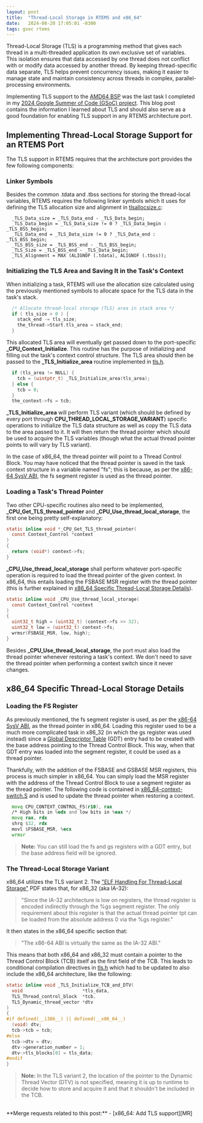 ```yaml
---
layout: post
title:  "Thread-Local Storage in RTEMS and x86_64"
date:   2024-08-20 17:05:01 -0300
tags: gsoc rtems
---
```

Thread-Local Storage (TLS) is a programming method that gives each thread in a multi-threaded application its own exclusive set of variables. This isolation ensures that data accessed by one thread does not conflict with or modify data accessed by another thread. By keeping thread-specific data separate, TLS helps prevent concurrency issues, making it easier to manage state and maintain consistency across threads in complex, parallel-processing environments.

Implementing TLS support to the [AMD64 BSP][BSP] was the last task I completed in my [2024 Google Summer of Code (GSoC) project][project]. This blog post contains the information I learned about TLS and should also serve as a good foundation for enabling TLS support in any RTEMS architecture port.

## Implementing Thread-Local Storage Support for an RTEMS Port

The TLS support in RTEMS requires that the architecture port provides the few following components:

### Linker Symbols

Besides the common .tdata and .tbss sections for storing the thread-local variables, RTEMS requires the following linker symbols which it uses for defining the TLS allocation size and alignment in [tlsallocsize.c][tlsallocsize.c]:

```
  _TLS_Data_size = _TLS_Data_end - _TLS_Data_begin;
  _TLS_Data_begin = _TLS_Data_size != 0 ? _TLS_Data_begin : _TLS_BSS_begin;
  _TLS_Data_end = _TLS_Data_size != 0 ? _TLS_Data_end : _TLS_BSS_begin;
  _TLS_BSS_size = _TLS_BSS_end - _TLS_BSS_begin;
  _TLS_Size = _TLS_BSS_end - _TLS_Data_begin;
  _TLS_Alignment = MAX (ALIGNOF (.tdata), ALIGNOF (.tbss));
```

### Initializing the TLS Area and Saving It in the Task's Context

When initializing a task, RTEMS will use the allocation size calculated using the previously mentioned symbols to allocate space for the TLS data in the task's stack.

```c
  /* Allocate thread-local storage (TLS) area in stack area */
  if ( tls_size > 0 ) {
    stack_end -= tls_size;
    the_thread->Start.tls_area = stack_end;
  }
```

This allocated TLS area will eventually get passed down to the port-specific **_CPU_Context_Initialize**. This routine has the purpose of initializing and filling out the task's context control structure. The TLS area should then be passed to the **_TLS_Initialize_area** routine implemented in [tls.h][tls.h].

```c
  if (tls_area != NULL) {
    tcb = (uintptr_t) _TLS_Initialize_area(tls_area);
  } else {
    tcb = 0;
  }
  the_context->fs = tcb;
```

**_TLS_Initialize_area** will perform TLS variant (which should be defined by every port through **CPU_THREAD_LOCAL_STORAGE_VARIANT**) specific operations to initialize the TLS data structure as well as copy the TLS data to the area passed to it. It will then return the thread pointer which should be used to acquire the TLS variables (though what the actual thread pointer points to will vary by TLS variant).

In the case of x86_64, the thread pointer will point to a Thread Control Block. You may have noticed that the thread pointer is saved in the task context structure in a variable named "fs"; this is because, as per the [x86-64 SysV ABI][x86-64 SysV ABI], the fs segment register is used as the thread pointer.

### Loading a Task's Thread Pointer

Two other CPU-specific routines also need to be implemented, **_CPU_Get_TLS_thread_pointer** and **_CPU_Use_thread_local_storage**, the first one being pretty self-explanatory:

```c
static inline void *_CPU_Get_TLS_thread_pointer(
  const Context_Control *context
)
{
  return (void*) context->fs;
}
```

**_CPU_Use_thread_local_storage** shall perform whatever port-specific operation is required to load the thread pointer of the given context. In x86_64, this entails loading the FSBASE MSR register with the thread pointer (this is further explained in [x86_64 Specific Thread-Local Storage Details](#x86_64-specific-thread-local-storage-details)).

```c
static inline void _CPU_Use_thread_local_storage(
  const Context_Control *context
)
{
  uint32_t high = (uint32_t) (context->fs >> 32);
  uint32_t low = (uint32_t) context->fs;
  wrmsr(FSBASE_MSR, low, high);
}
```

Besides **_CPU_Use_thread_local_storage**, the port must also load the thread pointer whenever restoring a task's context. We don't need to save the thread pointer when performing a context switch since it never changes.

## x86_64 Specific Thread-Local Storage Details

### Loading the FS Register

As previously mentioned, the fs segment register is used, as per the [x86-64 SysV ABI][x86-64 SysV ABI], as the thread pointer in x86_64. Loading this register used to be a much more complicated task in x86_32 (in which the gs register was used instead) since a [Global Descriptor Table][GDT] (GDT) entry had to be created with the base address pointing to the Thread Control Block. This way, when that GDT entry was loaded into the segment register, it could be used as a thread pointer.

Thankfully, with the addition of the FSBASE and GSBASE MSR registers, this process is much simpler in x86_64. You can simply load the MSR register with the address of the Thread Control Block to use a segment register as the thread pointer. The following code is contained in [x86_64-context-switch.S][x86_64-context-switch.S] and is used to update the thread pointer when restoring a context.

```asm
  movq CPU_CONTEXT_CONTROL_FS(r10), rax
  /* High bits in %edx and low bits in %eax */
  movq rax, rdx
  shrq $32, rdx
  movl $FSBASE_MSR, %ecx
  wrmsr
```

> **Note:** You can still load the fs and gs registers with a GDT entry, but the base address field will be ignored.

### The Thread-Local Storage Variant

x86_64 utilizes the TLS variant 2. The ["ELF Handling For Thread-Local Storage"][ELF Handling For Thread-Local Storage] PDF states that, for x86_32 (aka IA-32):

>"Since the IA-32 architecture is low on registers, the thread register is encoded indirectly through the %gs segment register. The only requirement about this register is that the actual thread pointer tpt can be loaded from the absolute address 0 via the %gs register."

It then states in the x86_64 specific section that:

>"The x86-64 ABI is virtually the same as the IA-32 ABI."

This means that both x86_64 and x86_32 must contain a pointer to the Thread Control Block (TCB) itself as the first field of the TCB. This leads to conditional compilation directives in [tls.h][tls.h] which had to be updated to also include the x86_64 architecture, like the following:

```c
static inline void _TLS_Initialize_TCB_and_DTV(
  void                      *tls_data,
  TLS_Thread_control_block  *tcb,
  TLS_Dynamic_thread_vector *dtv
)
{
#if defined(__i386__) || defined(__x86_64__)
  (void) dtv;
  tcb->tcb = tcb;
#else
  tcb->dtv = dtv;
  dtv->generation_number = 1;
  dtv->tls_blocks[0] = tls_data;
#endif
}
```
> **Note:** In the TLS variant 2, the location of the pointer to the Dynamic Thread Vector (DTV) is not specified, meaning it is up to runtime to decide how to store and acquire it and that it shouldn't be included in the TCB.

<br>
**Merge requests related to this post:**
- [x86_64: Add TLS support][MR]

[BSP]: https://docs.rtems.org/branches/master/user/bsps/bsps-x86_64.html#amd64
[project]: https://summerofcode.withgoogle.com/programs/2024/projects/XP3ZBIi7
[tlsallocsize.c]: https://gitlab.rtems.org/rtems/rtos/rtems/-/blob/main/cpukit/score/src/tlsallocsize.c
[tls.h]: https://gitlab.rtems.org/rtems/rtos/rtems/-/blob/main/cpukit/include/rtems/score/tls.h
[x86-64 SysV ABI]: https://gitlab.com/x86-psABIs/x86-64-ABI
[GDT]: https://wiki.osdev.org/Global_Descriptor_Table
[x86_64-context-switch.S]: https://gitlab.rtems.org/rtems/rtos/rtems/-/blob/main/cpukit/score/cpu/x86_64/x86_64-context-switch.S
[ELF Handling For Thread-Local Storage]: https://www.uclibc.org/docs/tls.pdf
[MR]: https://gitlab.rtems.org/rtems/rtos/rtems/-/merge_requests/192
